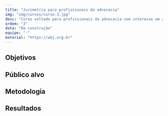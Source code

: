 ```yaml
---
title: "Jurimetria para profissionais da advocacia"
img: "img/cursos/curso-3.jpg"
desc: "Curso voltado para profissionais da advocacia com interesse em aplicar análise de dados em suas atividades."
ordem: "3"
data: "Em construção"
equipe: "-"
material: "https://abj.org.br"
---
```


## Objetivos

## Público alvo

## Metodologia

## Resultados
